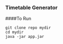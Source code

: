 ### Timetable Generator
####To Run
````shell script
git clone repo mydir
cd mydir
java -jar app.jar
````